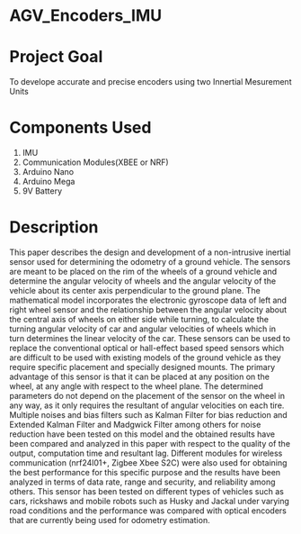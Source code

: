 # AGV_Encoders_IMU

# Project Goal

To develope accurate and precise encoders using two Innertial Mesurement Units

# Components Used

1. IMU
2. Communication Modules(XBEE or NRF)
3. Arduino Nano
4. Arduino Mega
5. 9V Battery

# Description

This paper describes the design and development of a non-intrusive inertial sensor used for determining the odometry of a ground vehicle. The sensors are meant to be placed on the rim of the wheels of a ground vehicle and determine the angular velocity of wheels and the angular velocity of the vehicle about its center axis perpendicular to the ground plane. The mathematical model incorporates the electronic gyroscope data of left and right wheel sensor and the relationship between the angular velocity about the central axis of wheels on either side while turning, to calculate the turning angular velocity of car and angular velocities of wheels which in turn determines the linear velocity of the car. These sensors can be used to replace the conventional optical or hall-effect based speed sensors which are difficult to be used with existing models of the ground vehicle as they require specific placement and specially designed mounts. 
The primary advantage of this sensor is that it can be placed at any position on the wheel, at any angle with respect to the wheel plane. The determined parameters do not depend on the placement of the sensor on the wheel in any way, as it only requires the resultant of angular velocities on each tire. Multiple noises and bias filters such as Kalman Filter for bias reduction and Extended Kalman Filter and Madgwick Filter among others for noise reduction have been tested on this model and the obtained results have been compared and analyzed in this paper with respect to the quality of the output, computation time and resultant lag.
Different modules for wireless communication (nrf24l01+, Zigbee Xbee S2C) were also used for obtaining the best performance for this specific purpose and the results have been analyzed in terms of data rate, range and security, and reliability among others. This sensor has been tested on different types of vehicles such as cars, rickshaws and mobile robots such as Husky and Jackal under varying road conditions and the performance was compared with optical encoders that are currently being used for odometry estimation.   

